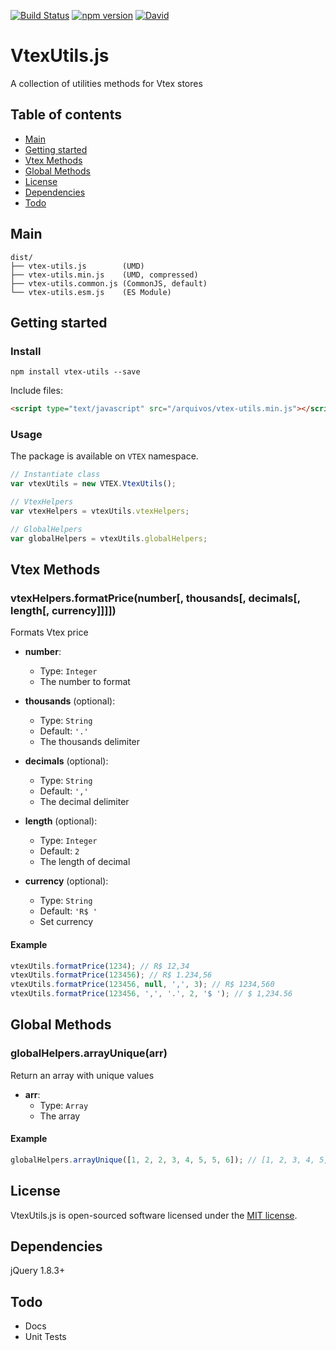 [![Build Status](https://travis-ci.org/Zeindelf/vtex-utils.svg?branch=master)](https://travis-ci.org/Zeindelf/vtex-utils)
[![npm version](https://badge.fury.io/js/vtex-utils.svg)](https://badge.fury.io/js/vtex-utils)
[![David](https://david-dm.org/zeindelf/vtex-utils.svg)](https://github.com/Zeindelf/vtex-utils)

# VtexUtils.js

A collection of utilities methods for Vtex stores

## Table of contents

- [Main](#main)
- [Getting started](#getting-started)
- [Vtex Methods](#vtex-methods)
- [Global Methods](#global-methods)
- [License](#license)
- [Dependencies](#dependencies)
- [Todo](#todo)

## Main

```text
dist/
├── vtex-utils.js        (UMD)
├── vtex-utils.min.js    (UMD, compressed)
├── vtex-utils.common.js (CommonJS, default)
└── vtex-utils.esm.js    (ES Module)
```

## Getting started

### Install

```shell
npm install vtex-utils --save
```

Include files:

```html
<script type="text/javascript" src="/arquivos/vtex-utils.min.js"></script>
```

### Usage

The package is available on `VTEX` namespace.

```js
// Instantiate class
var vtexUtils = new VTEX.VtexUtils();

// VtexHelpers
var vtexHelpers = vtexUtils.vtexHelpers;

// GlobalHelpers
var globalHelpers = vtexUtils.globalHelpers;
```

## Vtex Methods

### vtexHelpers.formatPrice(number[, thousands[, decimals[, length[, currency]]]])

Formats Vtex price

- **number**:
  - Type: `Integer`
  - The number to format

- **thousands** (optional):
  - Type: `String`
  - Default: `'.'`
  - The thousands delimiter

- **decimals** (optional):
  - Type: `String`
  - Default: `','`
  - The decimal delimiter

- **length** (optional):
  - Type: `Integer`
  - Default: `2`
  - The length of decimal

- **currency** (optional):
  - Type: `String`
  - Default: `'R$ '`
  - Set currency

#### Example

```js
vtexUtils.formatPrice(1234); // R$ 12,34
vtexUtils.formatPrice(123456); // R$ 1.234,56
vtexUtils.formatPrice(123456, null, ',', 3); // R$ 1234,560
vtexUtils.formatPrice(123456, ',', '.', 2, '$ '); // $ 1,234.56
```

## Global Methods

### globalHelpers.arrayUnique(arr)

Return an array with unique values

- **arr**:
  - Type: `Array`
  - The array

#### Example

```js
globalHelpers.arrayUnique([1, 2, 2, 3, 4, 5, 5, 6]); // [1, 2, 3, 4, 5, 6]
```

## License
VtexUtils.js is open-sourced software licensed under the [MIT license](https://opensource.org/licenses/MIT).

## Dependencies

jQuery 1.8.3+

## Todo

- Docs
- Unit Tests
